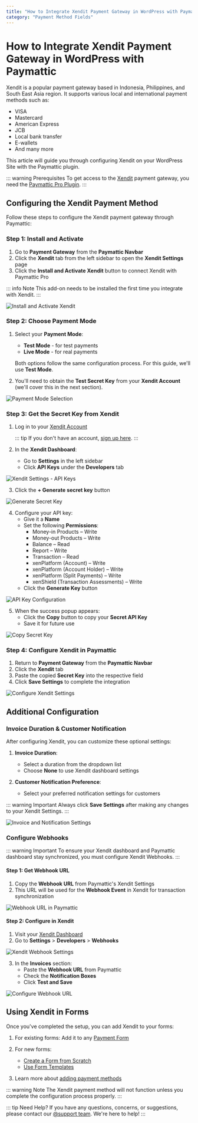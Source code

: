 ```yaml
---
title: "How to Integrate Xendit Payment Gateway in WordPress with Paymattic?"
category: "Payment Method Fields"
---
```

# How to Integrate Xendit Payment Gateway in WordPress with Paymattic

Xendit is a popular payment gateway based in Indonesia, Philippines, and South East Asia region. It supports various local and international payment methods such as:
- VISA
- Mastercard
- American Express
- JCB
- Local bank transfer
- E-wallets
- And many more

This article will guide you through configuring Xendit on your WordPress Site with the Paymattic plugin.

::: warning Prerequisites
To get access to the [Xendit](https://www.xendit.co/en/) payment gateway, you need the [Paymattic Pro Plugin](/getting-started-with-paymattic/how-to-install-and-activate-paymattic-in-wordpress).
:::

## Configuring the Xendit Payment Method

Follow these steps to configure the Xendit payment gateway through Paymattic:

### Step 1: Install and Activate

1. Go to **Payment Gateway** from the **Paymattic Navbar**
2. Click the **Xendit** tab from the left sidebar to open the **Xendit Settings** page
3. Click the **Install and Activate Xendit** button to connect Xendit with Paymattic Pro

::: info Note
This add-on needs to be installed the first time you integrate with Xendit.
:::

![Install and Activate Xendit](/images/payment-method-fields/how-to-integrate-xendit-in-wordpress/Payment-gateway-Xendit-tab-scaled.webp)

### Step 2: Choose Payment Mode

1. Select your **Payment Mode**:
   - **Test Mode** - for test payments
   - **Live Mode** - for real payments
   
   Both options follow the same configuration process. For this guide, we'll use **Test Mode**.

2. You'll need to obtain the **Test Secret Key** from your **Xendit Account** (we'll cover this in the next section).

![Payment Mode Selection](/images/payment-method-fields/how-to-integrate-xendit-in-wordpress/Payment-Mode-and-Secret-Key.webp)

### Step 3: Get the Secret Key from Xendit

1. Log in to your [Xendit Account](https://dashboard.xendit.co/settings/developers#callbacks)
   
   ::: tip
   If you don't have an account, [sign up here](https://dashboard.xendit.co/register).
   :::

2. In the **Xendit Dashboard**:
   - Go to **Settings** in the left sidebar
   - Click **API Keys** under the **Developers** tab

![Xendit Settings - API Keys](/images/payment-method-fields/how-to-integrate-xendit-in-wordpress/Xendits-Settings-section-API-key-under-Developer-tab-scaled.webp)

3. Click the **+ Generate secret key** button

![Generate Secret Key](/images/payment-method-fields/how-to-integrate-xendit-in-wordpress/Generate-Secret-Key.webp)

4. Configure your API key:
   - Give it a **Name**
   - Set the following **Permissions**:
     - Money-in Products – Write
     - Money-out Products – Write
     - Balance – Read
     - Report – Write
     - Transaction – Read
     - xenPlatform (Account) – Write
     - xenPlatform (Account Holder) – Write
     - xenPlatform (Split Payments) – Write
     - xenShield (Transaction Assessments) – Write
   - Click the **Generate Key** button

![API Key Configuration](/images/payment-method-fields/how-to-integrate-xendit-in-wordpress/Generate-API-Key-popup-page.webp)

5. When the success popup appears:
   - Click the **Copy** button to copy your **Secret API Key**
   - Save it for future use

![Copy Secret Key](/images/payment-method-fields/how-to-integrate-xendit-in-wordpress/Copy-secret-key.webp)

### Step 4: Configure Xendit in Paymattic

1. Return to **Payment Gateway** from the **Paymattic Navbar**
2. Click the **Xendit** tab
3. Paste the copied **Secret Key** into the respective field
4. Click **Save Settings** to complete the integration

![Configure Xendit Settings](/images/payment-method-fields/how-to-integrate-xendit-in-wordpress/Paste-Secret-Key-.webp)

## Additional Configuration

### Invoice Duration & Customer Notification

After configuring Xendit, you can customize these optional settings:

1. **Invoice Duration**:
   - Select a duration from the dropdown list
   - Choose **None** to use Xendit dashboard settings
   
2. **Customer Notification Preference**:
   - Select your preferred notification settings for customers

::: warning Important
Always click **Save Settings** after making any changes to your Xendit Settings.
:::

![Invoice and Notification Settings](/images/payment-method-fields/how-to-integrate-xendit-in-wordpress/Invoice-duration-in-Customer-notification-preference.webp)

### Configure Webhooks

::: warning Important
To ensure your Xendit dashboard and Paymattic dashboard stay synchronized, you must configure Xendit Webhooks.
:::

#### Step 1: Get Webhook URL

1. Copy the **Webhook URL** from Paymattic's Xendit Settings
2. This URL will be used for the **Webhook Event** in Xendit for transaction synchronization

![Webhook URL in Paymattic](/images/payment-method-fields/how-to-integrate-xendit-in-wordpress/Webhook-URL-Events.webp)

#### Step 2: Configure in Xendit

1. Visit your [Xendit Dashboard](https://dashboard.xendit.co/settings/developers#callbacks)
2. Go to **Settings** > **Developers** > **Webhooks**

![Xendit Webhook Settings](/images/payment-method-fields/how-to-integrate-xendit-in-wordpress/Webhooks-under-Developers-tab-of-Xendit-Setting-scaled.webp)

3. In the **Invoices** section:
   - Paste the **Webhook URL** from Paymattic
   - Check the **Notification Boxes**
   - Click **Test and Save**

![Configure Webhook URL](/images/payment-method-fields/how-to-integrate-xendit-in-wordpress/Paste-the-webhook-URL-in-Xendit.webp)

## Using Xendit in Forms

Once you've completed the setup, you can add Xendit to your forms:

1. For existing forms: Add it to any [Payment Form](/payment-method-fields/how-to-create-your-first-payment-form-in-a-minute-and-accept-payments-with-paymattic)

2. For new forms:
   - [Create a Form from Scratch](/form-editor/how-to-create-a-form-from-scratch-with-paymattic)
   - [Use Form Templates](/form-editor/simple-form-templates)

3. Learn more about [adding payment methods](/payment-method-fields/how-to-use-the-payment-method-fields-section)

::: warning Note
The Xendit payment method will not function unless you complete the configuration process properly.
:::

::: tip Need Help?
If you have any questions, concerns, or suggestions, please contact our [@support team](https://wpmanageninja.com/support-tickets/). We're here to help!
:::